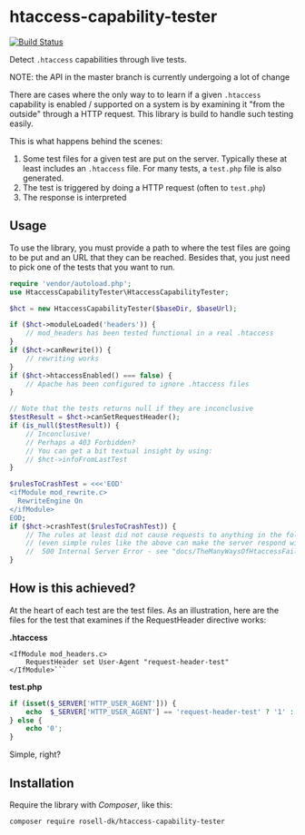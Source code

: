 # htaccess-capability-tester

[![Build Status](https://travis-ci.org/rosell-dk/htaccess-capability-tester.png?branch=master)](https://travis-ci.org/rosell-dk/htaccess-capability-tester)

Detect `.htaccess` capabilities through live tests.

NOTE: the API in the master branch is currently undergoing a lot of change

There are cases where the only way to to learn if a given `.htaccess` capability is enabled / supported on a system is by examining it "from the outside" through a HTTP request. This library is build to handle such testing easily.

This is what happens behind the scenes:
1. Some test files for a given test are put on the server. Typically these at least includes an `.htaccess` file. For many tests, a `test.php` file is also generated.
2. The test is triggered by doing a HTTP request (often to `test.php`)
3. The response is interpreted

## Usage

To use the library, you must provide a path to where the test files are going to be put and an URL that they can be reached. Besides that, you just need to pick one of the tests that you want to run.

```php
require 'vendor/autoload.php';
use HtaccessCapabilityTester\HtaccessCapabilityTester;

$hct = new HtaccessCapabilityTester($baseDir, $baseUrl);

if ($hct->moduleLoaded('headers')) {
    // mod_headers has been tested functional in a real .htaccess
}
if ($hct->canRewrite()) {
    // rewriting works
}
if ($hct->htaccessEnabled() === false) {
    // Apache has been configured to ignore .htaccess files
}

// Note that the tests returns null if they are inconclusive
$testResult = $hct->canSetRequestHeader();
if (is_null($testResult)) {
    // Inconclusive!
    // Perhaps a 403 Forbidden?
    // You can get a bit textual insight by using:
    // $hct->infoFromLastTest
}

$rulesToCrashTest = <<<'EOD'
<ifModule mod_rewrite.c>
  RewriteEngine On
</ifModule>
EOD;
if ($hct->crashTest($rulesToCrashTest)) {
    // The rules at least did not cause requests to anything in the folder to "crash".
    // (even simple rules like the above can make the server respond with a
    //  500 Internal Server Error - see "docs/TheManyWaysOfHtaccessFailure.md")
}
```

## How is this achieved?

At the heart of each test are the test files. As an illustration, here are the files for the test that examines if the RequestHeader directive works:

**.htaccess**
```
<IfModule mod_headers.c>
    RequestHeader set User-Agent "request-header-test"
</IfModule>```
```

**test.php**
```php
if (isset($_SERVER['HTTP_USER_AGENT'])) {
    echo  $_SERVER['HTTP_USER_AGENT'] == 'request-header-test' ? '1' : '0';
} else {
    echo '0';
}
```

Simple, right?


## Installation
Require the library with *Composer*, like this:

```text
composer require rosell-dk/htaccess-capability-tester
```
